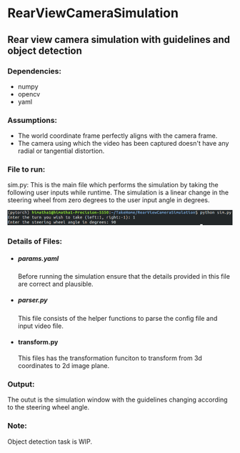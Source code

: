 # RearViewCameraSimulation

## Rear view camera simulation with guidelines and object detection

### Dependencies:
* numpy
* opencv
* yaml

### Assumptions:
* The world coordinate frame perfectly aligns with the camera frame.
* The camera using which the video has been captured doesn't have any radial or tangential distortion.

### File to run:
sim.py: This is the main file which performs the simulation by taking the following user inputs while runtime. The simulation is a linear change in the steering wheel from zero degrees to the user input angle in degrees.

![userinputs](images/userinputs.png)

### Details of Files:

* ##### params.yaml
    Before running the simulation ensure that the details provided in this file are correct and plausible.

* ##### parser.py
    This file consists of the helper functions to parse the config file and input video file.
    
* #### transform.py
    This files has the transformation funciton to transform from 3d coordinates to 2d image plane.

### Output:
The outut is the simulation window with the guidelines changing according to the steering wheel angle.

### Note:
Object detection task is WIP.
